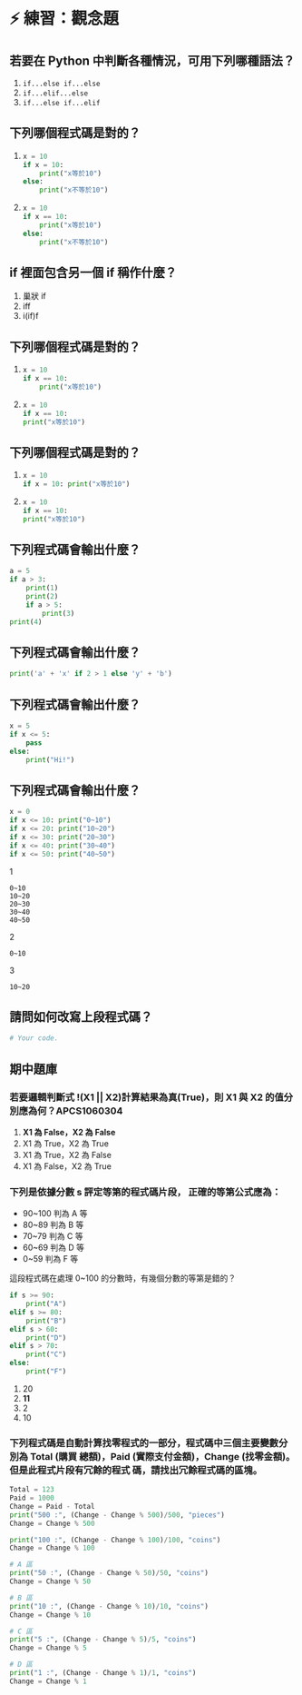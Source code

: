 # ⚡ 練習：觀念題

## 若要在 Python 中判斷各種情況，可用下列哪種語法？

1. `if...else if...else`
2. `if...elif...else`
3. `if...else if...elif`

## 下列哪個程式碼是對的？

1. ```python
   x = 10
   if x = 10:
       print("x等於10")
   else:
       print("x不等於10")
   ```
2. ```python
   x = 10
   if x == 10:
       print("x等於10")
   else:
       print("x不等於10")
   ```

## if 裡面包含另一個 if 稱作什麼？

1. 巢狀 if
2. iff
3. i\(if\)f

## 下列哪個程式碼是對的？

1. ```python
   x = 10
   if x == 10:
       print("x等於10")
   ```
2. ```python
   x = 10
   if x == 10:
   print("x等於10")
   ```

## 下列哪個程式碼是對的？

1. ```python
   x = 10
   if x = 10: print("x等於10")
   ```
2. ```python
   x = 10
   if x == 10:
   print("x等於10")
   ```

## 下列程式碼會輸出什麼？

```python
a = 5
if a > 3:
    print(1)
    print(2)
    if a > 5:
        print(3)
print(4)
```

## 下列程式碼會輸出什麼？

```python
print('a' + 'x' if 2 > 1 else 'y' + 'b')
```

## 下列程式碼會輸出什麼？

```python
x = 5
if x <= 5:
    pass
else:
    print("Hi!")
```

## 下列程式碼會輸出什麼？

```python
x = 0
if x <= 10: print("0~10")
if x <= 20: print("10~20")
if x <= 30: print("20~30")
if x <= 40: print("30~40")
if x <= 50: print("40~50")
```

1

```text
0~10
10~20
20~30
30~40
40~50
```

2

```text
0~10
```

3

```text
10~20
```

## 請問如何改寫上段程式碼？

```python
# Your code.
```

## 期中題庫

### 若要邏輯判斷式 !\(X1 \|\| X2\)計算結果為真\(True\)，則 X1 與 X2 的值分別應為何？APCS1060304

1. **X1 為 False，X2 為 False**
2. X1 為 True，X2 為 True
3. X1 為 True，X2 為 False
4. X1 為 False，X2 為 True

### 下列是依據分數 s 評定等第的程式碼片段， 正確的等第公式應為：

* 90~100 判為 A 等 
* 80~89 判為 B 等 
* 70~79 判為 C 等
* 60~69 判為 D 等 
* 0~59 判為 F 等 

這段程式碼在處理 0~100 的分數時，有幾個分數的等第是錯的？

```python
if s >= 90:
    print("A")
elif s >= 80:
    print("B")
elif s > 60:
    print("D")
elif s > 70:
    print("C")
else:
    print("F")
```

1. 20
2. **11**
3. 2
4. 10

### 下列程式碼是自動計算找零程式的一部分，程式碼中三個主要變數分別為 Total \(購買 總額\)，Paid \(實際支付金額\)，Change \(找零金額\)。但是此程式片段有冗餘的程式 碼，請找出冗餘程式碼的區塊。

```python
Total = 123
Paid = 1000
Change = Paid - Total
print("500 :", (Change - Change % 500)/500, "pieces")
Change = Change % 500

print("100 :", (Change - Change % 100)/100, "coins")
Change = Change % 100

# A 區
print("50 :", (Change - Change % 50)/50, "coins")
Change = Change % 50

# B 區
print("10 :", (Change - Change % 10)/10, "coins")
Change = Change % 10

# C 區
print("5 :", (Change - Change % 5)/5, "coins")
Change = Change % 5

# D 區
print("1 :", (Change - Change % 1)/1, "coins")
Change = Change % 1
```









